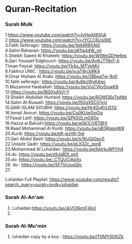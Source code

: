 # Quran-Recitation

### Surah Mulk
1.https://www.youtube.com/watch?v=lvHpdX6XijA   
2.https://www.youtube.com/watch?v=cYCLC6UsIWE   
3.Fatih Seferagic: https://youtu.be/1ptt4R8XAt0   
4.Salim Bahanan: https://youtu.be/xKfia44W_mI   
5.Sheikh Saeed Al Khateeb: https://youtu.be/WtWeQDHe6es   
6.Qari Youssef Edghouch: https://youtu.be/AnKJT76nT-A   
7.Iman Feysal: https://youtu.be/Yk4o_MTVeMU   
8.Fakhrul UNIC : https://youtu.be/vusT8rcbRK4   
9.Omar Hisham Al Arabi: https://youtu.be/2BbeaTw-9o0    
10.fatih seferagic: https://youtu.be/4u6kzWvKAeo        
11.Muzammil Hasballah:  https://youtu.be/VuCVkvDuwK8    
12.https://youtu.be/BlSXxA1o1-Y   
13.Sheikh Abdullah Humeid: https://youtu.be/ROWDBxTwNbI   
14.Salim Al-Ruwaili: https://youtu.be/I92gX5CG1vU   
15.QARI ISLAM SOUBHI: https://youtu.be/Hr4QyKrUS1Q    
16.Ismail Annuri: https://youtu.be/Cq0KUw0oiOg    
17.Faisal Latif: https://youtu.be/QPk5OLmG80o   
18.Hazza al Balushi:https://youtu.be/w0k1CV6TBHI    
19.Raad Mohammad Al Kurdi: https://youtu.be/sB3RgpxitK8   
20.Kurdi: https://youtu.be/kR-wzjW-0gI    
21.Qari Abdul Basit: https://youtu.be/jc1kUQjGec0   
22.Ustadz Qadir: https://youtu.be/eLX32c_zen8   
23.Mohammad Al Luhaidan: https://youtu.be/bkIrkuWfYH4   
24.do :https://youtu.be/s9JsBDl_ye0   
25.do:  https://youtu.be/_CTQUCjApXs   
26. do : https://youtu.be/SF7VczusQtc   
27.

Luhaidan Full Playlist: https://www.youtube.com/results?search_query=surah+mulk+luhaidan



### Surah Al-An'am    
1. Luhaidan:https://youtu.be/JkVCKkmF4bU    
2.

### Surah Al-Mu'min   
1. luhaidan copy by a boy : https://youtu.be/IT0MY00XIZk
